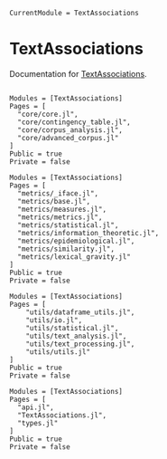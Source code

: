 ```@meta
CurrentModule = TextAssociations
```

# TextAssociations

Documentation for [TextAssociations](https://github.com/atantos/TextAssociations.jl).

```@index

```

```@autodocs
Modules = [TextAssociations]
Pages = [
  "core/core.jl",
  "core/contingency_table.jl",
  "core/corpus_analysis.jl",
  "core/advanced_corpus.jl"
]
Public = true
Private = false
```

```@autodocs
Modules = [TextAssociations]
Pages = [
  "metrics/_iface.jl",
  "metrics/base.jl",
  "metrics/measures.jl",
  "metrics/metrics.jl",
  "metrics/statistical.jl",
  "metrics/information_theoretic.jl",
  "metrics/epidemiological.jl",
  "metrics/similarity.jl",
  "metrics/lexical_gravity.jl"
]
Public = true
Private = false
```

```@autodocs
Modules = [TextAssociations]
Pages = [
    "utils/dataframe_utils.jl",
    "utils/io.jl",
    "utils/statistical.jl",
    "utils/text_analysis.jl",
    "utils/text_processing.jl",
    "utils/utils.jl"
]
Public = true
Private = false
```

```@autodocs
Modules = [TextAssociations]
Pages = [
  "api.jl",
  "TextAssociations.jl",
  "types.jl"
]
Public = true
Private = false
```
